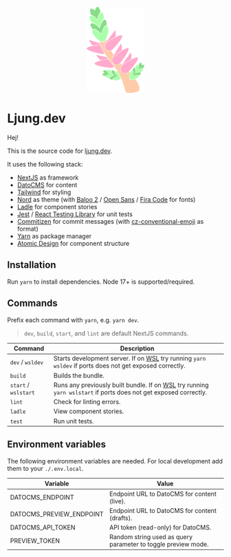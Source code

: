 <p align="center">
<img src="public/logo.svg" height="200" alt="Logo" />
</p>

# Ljung.dev

Hej!

This is the source code for [ljung.dev](https://ljung.dev).

It uses the following stack:

- [NextJS](https://nextjs.org/) as framework
- [DatoCMS](https://www.datocms.com/) for content
- [Tailwind](https://tailwindcss.com/) for styling
- [Nord](https://www.nordtheme.com/) as theme (with [Baloo 2](https://fonts.google.com/specimen/Baloo+2) / [Open Sans](https://fonts.google.com/specimen/Open+Sans) / [Fira Code](https://fonts.google.com/specimen/Fira+Code) for fonts)
- [Ladle](https://ladle.dev/) for component stories
- [Jest](https://jestjs.io/) / [React Testing Library](https://testing-library.com/) for unit tests
- [Commitizen](https://commitizen-tools.github.io/commitizen/) for commit messages (with [cz-conventional-emoji](https://github.com/gaoac/cz-conventional-emoji) as format)
- [Yarn](https://yarnpkg.com/) as package manager
- [Atomic Design](https://xd.adobe.com/ideas/process/ui-design/atomic-design-principles-methodology-101/) for component structure

## Installation

Run `yarn` to install dependencies. Node 17+ is supported/required.

## Commands

Prefix each command with `yarn`, e.g. `yarn dev`.

> `dev`, `build`, `start`, and `lint` are default NextJS commands.

| Command              | Description                                                                                                                                                              |
| -------------------- | ------------------------------------------------------------------------------------------------------------------------------------------------------------------------ |
| `dev` / `wsldev`     | Starts development server. If on [WSL](https://docs.microsoft.com/en-us/windows/wsl/install) try running `yarn wsldev` if ports does not get exposed correctly.          |
| `build`              | Builds the bundle.                                                                                                                                                       |
| `start` / `wslstart` | Runs any previously built bundle. If on [WSL](https://docs.microsoft.com/en-us/windows/wsl/install) try running `yarn wslstart` if ports does not get exposed correctly. |
| `lint`               | Check for linting errors.                                                                                                                                                |
| `ladle`              | View component stories.                                                                                                                                                  |
| `test`               | Run unit tests.                                                                                                                                                          |

## Environment variables

The following environment variables are needed. For local development add them to your `./.env.local`.

| Variable                 | Value                                                         |
| ------------------------ | ------------------------------------------------------------- |
| DATOCMS_ENDPOINT         | Endpoint URL to DatoCMS for content (live).                   |
| DATOCMS_PREVIEW_ENDPOINT | Endpoint URL to DatoCMS for content (drafts).                 |
| DATOCMS_API_TOKEN        | API token (read-only) for DatoCMS.                            |
| PREVIEW_TOKEN            | Random string used as query parameter to toggle preview mode. |

